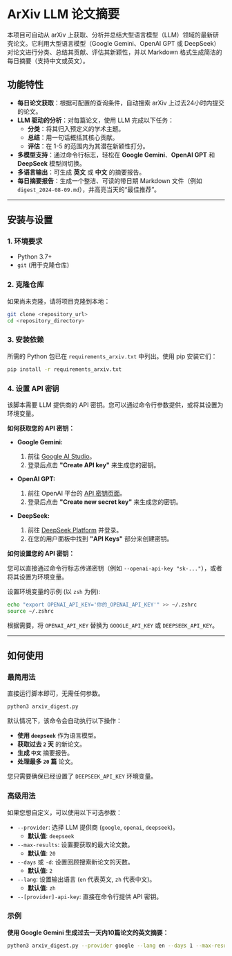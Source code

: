 # ArXiv LLM 论文摘要

本项目可自动从 arXiv 上获取、分析并总结大型语言模型（LLM）领域的最新研究论文。它利用大型语言模型（Google Gemini、OpenAI GPT 或 DeepSeek）对论文进行分类、总结其贡献、评估其新颖性，并以 Markdown 格式生成简洁的每日摘要（支持中文或英文）。

## 功能特性

- **每日论文获取**：根据可配置的查询条件，自动搜索 arXiv 上过去24小时内提交的论文。
- **LLM 驱动的分析**：对每篇论文，使用 LLM 完成以下任务：
    - **分类**：将其归入预定义的学术主题。
    - **总结**：用一句话概括其核心贡献。
    - **评估**：在 1-5 的范围内为其潜在新颖性打分。
- **多模型支持**：通过命令行标志，轻松在 **Google Gemini**、**OpenAI GPT** 和 **DeepSeek** 模型间切换。
- **多语言输出**：可生成 **英文** 或 **中文** 的摘要报告。
- **每日摘要报告**：生成一个整洁、可读的带日期 Markdown 文件（例如 `digest_2024-08-09.md`），并高亮当天的“最佳推荐”。

---

## 安装与设置

### 1. 环境要求

- Python 3.7+
- `git` (用于克隆仓库)

### 2. 克隆仓库

如果尚未克隆，请将项目克隆到本地：

```bash
git clone <repository_url>
cd <repository_directory>
```

### 3. 安装依赖

所需的 Python 包已在 `requirements_arxiv.txt` 中列出。使用 pip 安装它们：

```bash
pip install -r requirements_arxiv.txt
```

### 4. 设置 API 密钥

该脚本需要 LLM 提供商的 API 密钥。您可以通过命令行参数提供，或将其设置为环境变量。

**如何获取您的 API 密钥：**

- **Google Gemini:**
    1. 前往 [Google AI Studio](https://aistudio.google.com/app/apikey)。
    2. 登录后点击 **"Create API key"** 来生成您的密钥。

- **OpenAI GPT:**
    1. 前往 OpenAI 平台的 [API 密钥页面](https://platform.openai.com/api-keys)。
    2. 登录后点击 **"Create new secret key"** 来生成您的密钥。

- **DeepSeek:**
    1. 前往 [DeepSeek Platform](https://platform.deepseek.com/) 并登录。
    2. 在您的用户面板中找到 **"API Keys"** 部分来创建密钥。

**如何设置您的 API 密钥：**

您可以直接通过命令行标志传递密钥（例如 `--openai-api-key "sk-..."`），或者将其设置为环境变量。

设置环境变量的示例 (以 `zsh` 为例):
```bash
echo "export OPENAI_API_KEY='你的_OPENAI_API_KEY'" >> ~/.zshrc
source ~/.zshrc
```
根据需要，将 `OPENAI_API_KEY` 替换为 `GOOGLE_API_KEY` 或 `DEEPSEEK_API_KEY`。

---

## 如何使用

### 最简用法

直接运行脚本即可，无需任何参数。

```bash
python3 arxiv_digest.py
```

默认情况下，该命令会自动执行以下操作：
- **使用 `deepseek`** 作为语言模型。
- **获取过去 `2` 天** 的新论文。
- **生成 `中文`** 摘要报告。
- **处理最多 `20` 篇** 论文。

您只需要确保已经设置了 `DEEPSEEK_API_KEY` 环境变量。

### 高级用法

如果您想自定义，可以使用以下可选参数：

- `--provider`: 选择 LLM 提供商 (`google`, `openai`, `deepseek`)。
  - **默认值**: `deepseek`
- `--max-results`: 设置要获取的最大论文数。
  - **默认值**: `20`
- `--days` 或 `-d`: 设置回顾搜索新论文的天数。
  - **默认值**: `2`
- `--lang`: 设置输出语言 (`en` 代表英文, `zh` 代表中文)。
  - **默认值**: `zh`
- `--[provider]-api-key`: 直接在命令行提供 API 密钥。

### 示例

**使用 Google Gemini 生成过去一天内10篇论文的英文摘要：**
```bash
python3 arxiv_digest.py --provider google --lang en --days 1 --max-results 10
```
